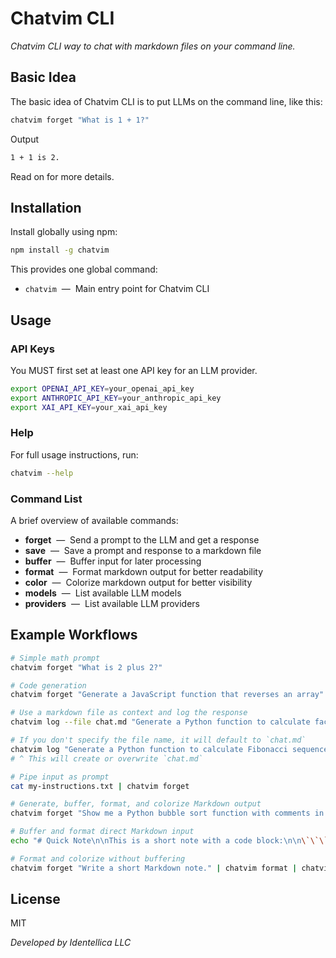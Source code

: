 # Chatvim CLI

_Chatvim CLI way to chat with markdown files on your command line._

## Basic Idea

The basic idea of Chatvim CLI is to put LLMs on the command line, like this:

```sh
chatvim forget "What is 1 + 1?"
```

Output

```sh
1 + 1 is 2.
```

Read on for more details.

## Installation

Install globally using npm:

```sh
npm install -g chatvim
```

This provides one global command:

- `chatvim` &nbsp;—&nbsp; Main entry point for Chatvim CLI

## Usage

### API Keys

You MUST first set at least one API key for an LLM provider.

```sh
export OPENAI_API_KEY=your_openai_api_key
export ANTHROPIC_API_KEY=your_anthropic_api_key
export XAI_API_KEY=your_xai_api_key
```

### Help

For full usage instructions, run:

```sh
chatvim --help
```

### Command List

A brief overview of available commands:

- **forget** &nbsp;—&nbsp; Send a prompt to the LLM and get a response
- **save** &nbsp;—&nbsp; Save a prompt and response to a markdown file
- **buffer** &nbsp;—&nbsp; Buffer input for later processing
- **format** &nbsp;—&nbsp; Format markdown output for better readability
- **color** &nbsp;—&nbsp; Colorize markdown output for better visibility
- **models** &nbsp;—&nbsp; List available LLM models
- **providers** &nbsp;—&nbsp; List available LLM providers

## Example Workflows

```sh
# Simple math prompt
chatvim forget "What is 2 plus 2?"

# Code generation
chatvim forget "Generate a JavaScript function that reverses an array"

# Use a markdown file as context and log the response
chatvim log --file chat.md "Generate a Python function to calculate factorial"

# If you don't specify the file name, it will default to `chat.md`
chatvim log "Generate a Python function to calculate Fibonacci sequence"
# ^ This will create or overwrite `chat.md`

# Pipe input as prompt
cat my-instructions.txt | chatvim forget

# Generate, buffer, format, and colorize Markdown output
chatvim forget "Show me a Python bubble sort function with comments in Markdown." | chatvim buffer | chatvim format | chatvim color

# Buffer and format direct Markdown input
echo "# Quick Note\n\nThis is a short note with a code block:\n\n\`\`\`bash\necho 'Hello, World!'\n\`\`\`" | chatvim buffer | chatvim format

# Format and colorize without buffering
chatvim forget "Write a short Markdown note." | chatvim format | chatvim color
```

## License

MIT

_Developed by Identellica LLC_
